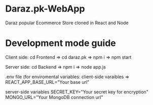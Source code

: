 # Daraz.pk-WebApp
 Daraz popular Ecommerce Store cloned in React and Node

# Development mode guide
Client side:
cd Frontend =>
cd daraz.pk =>
npm i =>
npm start

Server side:
cd Backend =>
npm i =>
node app.js 

.env file (for enviromental variables:
client-side varaibles
=> REACT_APP_BASE_URL="Your base url"

server-side variables
SECRET_KEY="Your secret key for encryption"
MONGO_URL="Your MongoDB connection url"
